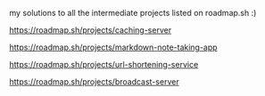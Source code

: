 my solutions to all the intermediate projects listed on roadmap.sh :)

https://roadmap.sh/projects/caching-server


https://roadmap.sh/projects/markdown-note-taking-app


https://roadmap.sh/projects/url-shortening-service


https://roadmap.sh/projects/broadcast-server
